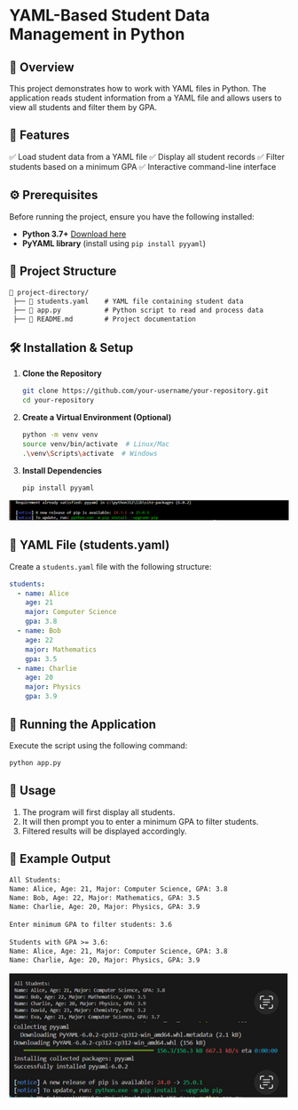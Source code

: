 # YAML-Based Student Data Management in Python

## 📌 Overview
This project demonstrates how to work with YAML files in Python. The application reads student information from a YAML file and allows users to view all students and filter them by GPA.

## 🔧 Features
✅ Load student data from a YAML file
✅ Display all student records
✅ Filter students based on a minimum GPA
✅ Interactive command-line interface

## ⚙️ Prerequisites
Before running the project, ensure you have the following installed:
- **Python 3.7+** [Download here](https://www.python.org/downloads/)
- **PyYAML library** (install using `pip install pyyaml`)

## 📂 Project Structure
```
📁 project-directory/
 ├── 📄 students.yaml    # YAML file containing student data
 ├── 📄 app.py           # Python script to read and process data
 ├── 📄 README.md        # Project documentation
```

## 🛠 Installation & Setup
1. **Clone the Repository**
   ```bash
   git clone https://github.com/your-username/your-repository.git
   cd your-repository
   ```
2. **Create a Virtual Environment (Optional)**
   ```bash
   python -m venv venv
   source venv/bin/activate  # Linux/Mac
   .\venv\Scripts\activate  # Windows
   ```
3. **Install Dependencies**
   ```bash
   pip install pyyaml
   ```
![img1](IMG1.png)
## 📄 YAML File (students.yaml)
Create a `students.yaml` file with the following structure:
```yaml
students:
  - name: Alice
    age: 21
    major: Computer Science
    gpa: 3.8
  - name: Bob
    age: 22
    major: Mathematics
    gpa: 3.5
  - name: Charlie
    age: 20
    major: Physics
    gpa: 3.9
```

## 🚀 Running the Application
Execute the script using the following command:
```bash
python app.py
```

## 📝 Usage
1. The program will first display all students.
2. It will then prompt you to enter a minimum GPA to filter students.
3. Filtered results will be displayed accordingly.

## 📌 Example Output
```
All Students:
Name: Alice, Age: 21, Major: Computer Science, GPA: 3.8
Name: Bob, Age: 22, Major: Mathematics, GPA: 3.5
Name: Charlie, Age: 20, Major: Physics, GPA: 3.9

Enter minimum GPA to filter students: 3.6

Students with GPA >= 3.6:
Name: Alice, Age: 21, Major: Computer Science, GPA: 3.8
Name: Charlie, Age: 20, Major: Physics, GPA: 3.9
```
![img](IMG_8875.jpeg)

